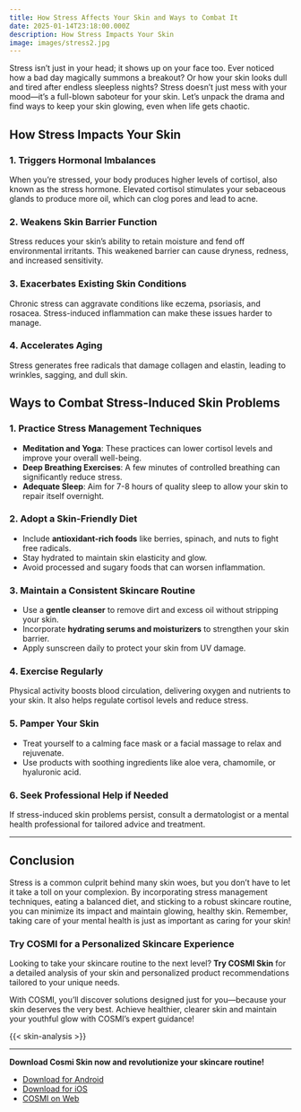 ```yaml
---
title: How Stress Affects Your Skin and Ways to Combat It
date: 2025-01-14T23:18:00.000Z
description: How Stress Impacts Your Skin
image: images/stress2.jpg
---
```

Stress isn’t just in your head; it shows up on your face too. Ever noticed how a bad day magically summons a breakout? Or how your skin looks dull and tired after endless sleepless nights? Stress doesn’t just mess with your mood—it’s a full-blown saboteur for your skin. Let’s unpack the drama and find ways to keep your skin glowing, even when life gets chaotic.

## How Stress Impacts Your Skin

### 1. **Triggers Hormonal Imbalances**

When you’re stressed, your body produces higher levels of cortisol, also known as the stress hormone. Elevated cortisol stimulates your sebaceous glands to produce more oil, which can clog pores and lead to acne.

### 2. **Weakens Skin Barrier Function**

Stress reduces your skin’s ability to retain moisture and fend off environmental irritants. This weakened barrier can cause dryness, redness, and increased sensitivity.

### 3. **Exacerbates Existing Skin Conditions**

Chronic stress can aggravate conditions like eczema, psoriasis, and rosacea. Stress-induced inflammation can make these issues harder to manage.

### 4. **Accelerates Aging**

Stress generates free radicals that damage collagen and elastin, leading to wrinkles, sagging, and dull skin.

## Ways to Combat Stress-Induced Skin Problems

### 1. **Practice Stress Management Techniques**

- **Meditation and Yoga**: These practices can lower cortisol levels and improve your overall well-being.
- **Deep Breathing Exercises**: A few minutes of controlled breathing can significantly reduce stress.
- **Adequate Sleep**: Aim for 7-8 hours of quality sleep to allow your skin to repair itself overnight.

### 2. **Adopt a Skin-Friendly Diet**

- Include **antioxidant-rich foods** like berries, spinach, and nuts to fight free radicals.
- Stay hydrated to maintain skin elasticity and glow.
- Avoid processed and sugary foods that can worsen inflammation.

### 3. **Maintain a Consistent Skincare Routine**

- Use a **gentle cleanser** to remove dirt and excess oil without stripping your skin.
- Incorporate **hydrating serums and moisturizers** to strengthen your skin barrier.
- Apply sunscreen daily to protect your skin from UV damage.

### 4. **Exercise Regularly**

Physical activity boosts blood circulation, delivering oxygen and nutrients to your skin. It also helps regulate cortisol levels and reduce stress.

### 5. **Pamper Your Skin**

- Treat yourself to a calming face mask or a facial massage to relax and rejuvenate.
- Use products with soothing ingredients like aloe vera, chamomile, or hyaluronic acid.

### 6. **Seek Professional Help if Needed**

If stress-induced skin problems persist, consult a dermatologist or a mental health professional for tailored advice and treatment.

---

## Conclusion

Stress is a common culprit behind many skin woes, but you don’t have to let it take a toll on your complexion. By incorporating stress management techniques, eating a balanced diet, and sticking to a robust skincare routine, you can minimize its impact and maintain glowing, healthy skin. Remember, taking care of your mental health is just as important as caring for your skin!

### Try COSMI for a Personalized Skincare Experience  
Looking to take your skincare routine to the next level? **Try COSMI Skin** for a detailed analysis of your skin and personalized product recommendations tailored to your unique needs.  

With COSMI, you’ll discover solutions designed just for you—because your skin deserves the very best. Achieve healthier, clearer skin and maintain your youthful glow with COSMI’s expert guidance!  

{{< skin-analysis >}}

---

**Download Cosmi Skin now and revolutionize your skincare routine!**  
- [Download for Android](https://play.google.com/store/apps/details?id=com.taic.cosmi&hl=en)  
- [Download for iOS](https://apps.apple.com/us/app/cosmi-become-attractive/id6737167960)  
- [COSMI on Web](https://www.cosmi.skin/)  


